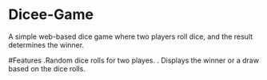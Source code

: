 # Dicee-Game
A simple web-based dice game where two players roll dice, and the result determines the winner.

#Features
.Random dice rolls for two playes.
. Displays the winner or a draw based on the dice rolls.
